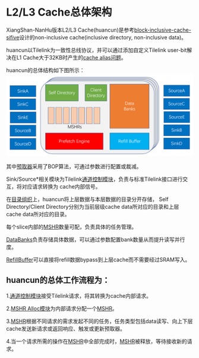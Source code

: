 # L2/L3 Cache总体架构

XiangShan-NanHu版本L2/L3 Cache(huancun)是参考[block-inclusive-cache-sifive](https://github.com/sifive/block-inclusivecache-sifive)设计的non-inclusive cache(inclusive directory, non-inclusive data)。

huancun以Tilelink为一致性总线协议，并可以通过添加自定义Tilelink user-bit解决在L1 Cache大于32KB时产生的[cache alias问题](./cache_alias.md)。

huancun的总体结构如下图所示：
![](../figs/huancun.png)

其中[预取器](./prefetch.md)采用了BOP算法，可通过参数进行配置或裁减。

Sink/Source\*相关模块为Tilelink[通道控制模块](./channels.md)，负责与标准Tilelink接口进行交互，将对应请求转换为
cache内部信号。

在[目录组织](./directory.md)上，huancun将上层数据与本层数据的目录分开存储，
Self Directory/Client Directory分别为当前层级cache data所对应的目录和上层cache data所对应的目录。

每个slice内部的[MSHR](./mshr.md)数量可配，负责具体的任务管理。

[DataBanks](./data.md)负责存储具体数据，可以通过参数配置bank数量从而提升读写并行度。

[RefillBuffer](./refill_buffer.md)可以直接将refill数据bypass到上层cache而不需要经过SRAM写入。

## huancun的总体工作流程为：

1.[通道控制模块](./channels.md)接受Tilelink请求，将其转换为cache内部请求。

2.[MSHR Alloc模块](./alloc.md)为内部请求分配一个[MSHR](./mshr.md)。

3.[MSHR](./mshr.md)根据不同请求的需求发起不同的任务，任务类型包括data读写、向上下层cache发送新请求或返回响应、触发或更新预取器。

4.当一个请求所需的操作在[MSHR](./mshr.md)中全部完成时，[MSHR](./mshr.md)被释放，等待接收新的请求。
